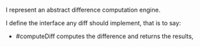 I represent an abstract difference computation engine.

I define the interface any diff should implement, that is to say:
- #computeDiff computes the difference and returns the results,